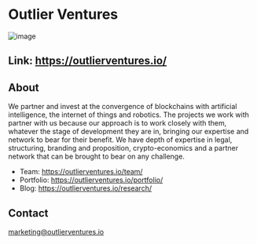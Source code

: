# Outlier Ventures

![image](https://user-images.githubusercontent.com/25411371/119944216-994eb980-bf59-11eb-8ed6-3892820a971b.png)


## Link: https://outlierventures.io/

## About
We partner and invest at the convergence of blockchains with artificial intelligence, the internet of things and robotics. The projects we work with partner with us because our approach is to work closely with them, whatever the stage of development they are in, bringing our expertise and network to bear for their benefit. We have depth of expertise in legal, structuring, branding and proposition, crypto-economics and a partner network that can be brought to bear on any challenge.

* Team: https://outlierventures.io/team/
* Portfolio: https://outlierventures.io/portfolio/
* Blog: https://outlierventures.io/research/

## Contact
marketing@outlierventures.io

